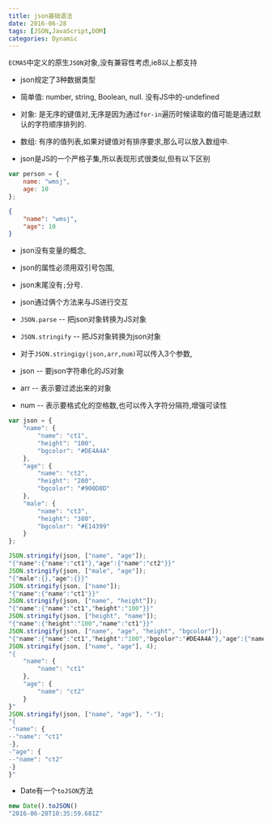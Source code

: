 ```yaml
---
title: json基础语法
date: 2016-06-28
tags: [JSON,JavaScript,DOM]
categories: Dynamic
---
```


`ECMA5`中定义的原生`JSON`对象,没有兼容性考虑,ie8以上都支持

- json规定了3种数据类型
- 简单值: number, string, Boolean, null. 没有JS中的-undefined
- 对象: 是无序的键值对,无序是因为通过`for-in`遍历时候读取的值可能是通过默认的字符顺序排列的.
- 数组: 有序的值列表,如果对键值对有排序要求,那么可以放入数组中.

- json是JS的一个严格子集,所以表现形式很类似,但有以下区别

```javascript
var person = {
    name: "wmsj",
    age: 10
};
```

```json
{
    "name": "wmsj",
    "age": 10
}
```

- json没有变量的概念,
- json的属性必须用双引号包围,
- json末尾没有`;`分号.

- json通过俩个方法来与JS进行交互
- `JSON.parse` -- 把json对象转换为JS对象
- `JSON.stringify` -- 把JS对象转换为json对象

- 对于`JSON.stringigy(json,arr,num)`可以传入3个参数,
- json -- 要json字符串化的JS对象
- arr -- 表示要过滤出来的对象
- num -- 表示要格式化的空格数,也可以传入字符分隔符,增强可读性

```javascript
var json = {
    "name": {
        "name": "ct1",
        "height": "100",
        "bgcolor": "#DE4A4A"
    },
    "age": {
        "name": "ct2",
        "height": "200",
        "bgcolor": "#900D0D"
    },
    "male": {
        "name": "ct3",
        "height": "380",
        "bgcolor": "#E14399"
    }
};

JSON.stringify(json, ["name", "age"]);
"{"name":{"name":"ct1"},"age":{"name":"ct2"}}"
JSON.stringify(json, ["male", "age"]);
"{"male":{},"age":{}}"
JSON.stringify(json, ["name"]);
"{"name":{"name":"ct1"}}"
JSON.stringify(json, ["name", "height"]);
"{"name":{"name":"ct1","height":"100"}}"
JSON.stringify(json, ["height", "name"]);
"{"name":{"height":"100","name":"ct1"}}"
JSON.stringify(json, ["name", "age", "height", "bgcolor"]);
"{"name":{"name":"ct1","height":"100","bgcolor":"#DE4A4A"},"age":{"name":"ct2","height":"200","bgcolor":"#900D0D"}}"
JSON.stringify(json, ["name", "age"], 4);
"{
    "name": {
        "name": "ct1"
    },
    "age": {
        "name": "ct2"
    }
}"
JSON.stringify(json, ["name", "age"], "-");
"{
-"name": {
--"name": "ct1"
-},
-"age": {
--"name": "ct2"
-}
}"
```

- Date有一个`toJSON`方法

```javascript
new Date().toJSON()
"2016-06-28T10:35:59.681Z"
```


